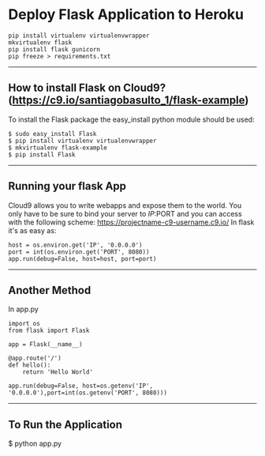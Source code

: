 # Deploy Flask Application to Heroku
    pip install virtualenv virtualenvwrapper
    mkvirtualenv flask
    pip install flask gunicorn
    pip freeze > requirements.txt

--------------------------------
How to install Flask on Cloud9?(https://c9.io/santiagobasulto_1/flask-example)
--------------------------------
To install the Flask package the easy_install python module should be used:
    
    $ sudo easy_install Flask
    $ pip install virtualenv virtualenvwrapper
    $ mkvirtualenv flask-example
    $ pip install Flask

--------------------------------
Running your flask App
--------------------------------
Cloud9 allows you to write webapps and expose them to the world.
You only have to be sure to bind your server to $IP:$PORT and you can access with the following scheme: https://projectname-c9-username.c9.io/
In flask it's as easy as:

    host = os.environ.get('IP', '0.0.0.0')
    port = int(os.environ.get('PORT', 8080))
    app.run(debug=False, host=host, port=port)

--------------------------------
Another Method
--------------------------------
In app.py

    import os
    from flask import Flask
    
    app = Flask(__name__)
    
    @app.route('/')
    def hello():
        return 'Hello World'
    
    app.run(debug=False, host=os.getenv('IP', '0.0.0.0'),port=int(os.getenv('PORT', 8080)))

--------------------------------
To Run the Application
--------------------------------
$ python app.py
